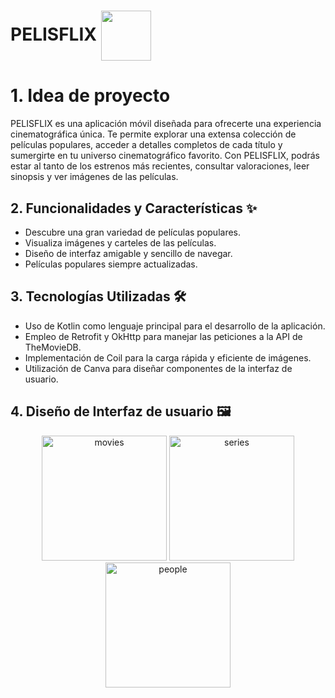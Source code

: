 # PELISFLIX <img align="center" height="80" width="80" src="assets/ic_launcher.webp" />

# 1. Idea de proyecto
PELISFLIX es una aplicación móvil diseñada para ofrecerte una experiencia cinematográfica única. Te permite explorar una extensa colección de películas populares, acceder a detalles completos de cada título y sumergirte en tu universo cinematográfico favorito. Con PELISFLIX, podrás estar al tanto de los estrenos más recientes, consultar valoraciones, leer sinopsis y ver imágenes de las películas.


## 2. Funcionalidades y Características ✨


- Descubre una gran variedad de películas populares.
- Visualiza imágenes y carteles de las películas.
- Diseño de interfaz amigable y sencillo de navegar.
- Películas populares siempre actualizadas.


## 3. Tecnologías Utilizadas 🛠️


- Uso de Kotlin como lenguaje principal para el desarrollo de la aplicación.
- Empleo de Retrofit y OkHttp para manejar las peticiones a la API de TheMovieDB.
- Implementación de Coil para la carga rápida y eficiente de imágenes.
- Utilización de Canva para diseñar componentes de la interfaz de usuario.


## 4. Diseño de Interfaz de usuario 🖼️

<div align="center">
	<img src="assets/movies_screen.png" alt="movies" width="200"> <img src="assets/series_screen.png" alt="series" width="200"> <img src="assets/people_screen.png" alt="people" width="200"> 
</div>
